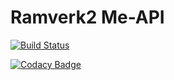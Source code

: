 # Ramverk2 Me-API

[![Build Status](https://travis-ci.org/OllieJohnsson/ramverk2-me-api.svg?branch=master)](https://travis-ci.org/OllieJohnsson/ramverk2-me-api)

[![Codacy Badge](https://api.codacy.com/project/badge/Grade/b001c1885e6d463ca52ec6939a94709d)](https://www.codacy.com/app/OllieJohnsson/ramverk2-me-api?utm_source=github.com&amp;utm_medium=referral&amp;utm_content=OllieJohnsson/ramverk2-me-api&amp;utm_campaign=Badge_Grade)
